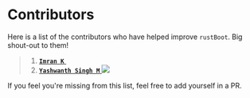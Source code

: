 
# Contributors

Here is a list of the contributors who have helped improve `rustBoot`. Big shout-out to them!

> 1. [**`Imran K`** <img height="13" width="12" src="https://unpkg.com/simple-icons@v7/icons/github.svg" />](https://github.com/imrank03 "@imrank03")
> 2. [**`Yashwanth Singh M`** <img src="https://img.icons8.com/ios-glyphs/20/11/github.png"/>](https://github.com/yashwanthsinghm "yashwanthsinghm")

If you feel you're missing from this list, feel free to add yourself in a PR.
